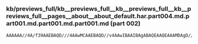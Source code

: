 ### kb/previews_full/kb__previews_full__kb__previews_full__kb__previews_full__pages__about__about_default.har.part004.md.part001.md.part001.md.part001.md (part 002)

```md
AAAAAA//4A/f39AAEBAQD///4AAwMCAAEBAQD//v4AAwIBAAIBAgABAQEAAQEAAAMDAgD///8A//8AAAEBAgABAQEABQQEAP///wADAwMAAgIBAAAAAAACAgEA/v//AAAAAAADAgIA+/8A
```

```
